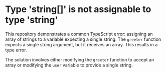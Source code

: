 # Type 'string[]' is not assignable to type 'string'

This repository demonstrates a common TypeScript error: assigning an array of strings to a variable expecting a single string.  The `greeter` function expects a single string argument, but it receives an array.  This results in a type error.

The solution involves either modifying the `greeter` function to accept an array or modifying the `user` variable to provide a single string.